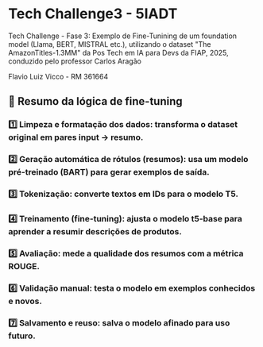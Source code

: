 # Tech Challenge3 - 5IADT
Tech Challenge - Fase 3: Exemplo de Fine-Tunining de um foundation model (Llama, BERT, MISTRAL etc.), utilizando o dataset "The AmazonTitles-1.3MM"
da Pos Tech em IA para Devs da FIAP, 2025, conduzido pelo professor Carlos Aragão

Flavio Luiz Vicco - RM 361664

## 🧩 Resumo da lógica de fine-tuning

### 1️⃣ Limpeza e formatação dos dados: transforma o dataset original em pares input → resumo.

### 2️⃣ Geração automática de rótulos (resumos): usa um modelo pré-treinado (BART) para gerar exemplos de saída.

### 3️⃣ Tokenização: converte textos em IDs para o modelo T5.

### 4️⃣ Treinamento (fine-tuning): ajusta o modelo t5-base para aprender a resumir descrições de produtos.

### 5️⃣ Avaliação: mede a qualidade dos resumos com a métrica ROUGE.

### 6️⃣ Validação manual: testa o modelo em exemplos conhecidos e novos.

### 7️⃣ Salvamento e reuso: salva o modelo afinado para uso futuro.
